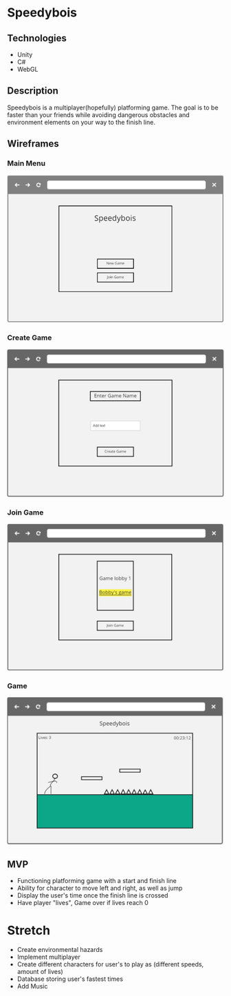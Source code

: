 # Speedybois

## Technologies

- Unity
- C#
- WebGL

## Description

Speedybois is a multiplayer(hopefully) platforming game. The goal is to be faster than your friends while avoiding dangerous obstacles and environment elements on your way to the finish line.

## Wireframes

### Main Menu

![MainMenu](./img/mainmenu.jpg)

### Create Game

![Creategame](./img/creategame.jpg)

### Join Game

![JoinGame](./img/joingame.jpg)

### Game

![Game](./img/game.jpg)

## MVP

- Functioning platforming game with a start and finish line
- Ability for character to move left and right, as well as jump
- Display the user's time once the finish line is crossed
- Have player "lives", Game over if lives reach 0

# Stretch

- Create environmental hazards
- Implement multiplayer
- Create different characters for user's to play as (different speeds, amount of lives)
- Database storing user's fastest times
- Add Music
